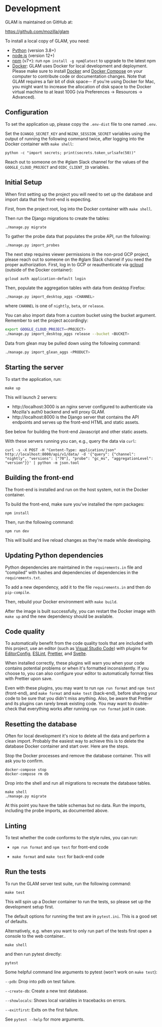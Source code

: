 # Development

GLAM is maintained on GitHub at:

https://github.com/mozilla/glam

To install a local copy of GLAM, you need:

- [Python](https://www.python.org/) (version 3.8+)
- [node.js](https://nodejs.org/) (version 12+)
- [npm](https://docs.npmjs.com/cli/v7/commands/npm) (v7+): run
  `npm install -g npm@latest` to upgrade to the latest npm
- [Docker](https://www.docker.com/): GLAM uses Docker for local development and
  deployment. Please make sure to install [Docker] and [Docker Compose] on your
  computer to contribute code or documentation changes. Note that GLAM requires
  a fair bit of disk space-- if you're using Docker for Mac, you might want to
  increase the allocation of disk space to the Docker virtual machine to at
  least 100G (via Preferences -> Resources -> Advanced).

[docker]: https://docs.docker.com/engine/installation/#supported-platforms
[docker compose]: https://docs.docker.com/compose/install/

## Configuration

To set the application up, please copy the `.env-dist` file to one named `.env`.

Set the `DJANGO_SECRET_KEY` and `NGINX_SESSION_SECRET` variables using the
output of running the following command twice, after logging into the Docker
container with `make shell`:

```
python -c "import secrets; print(secrets.token_urlsafe(50))"
```

Reach out to someone on the #glam Slack channel for the values of the
`GOOGLE_CLOUD_PROJECT` and `OIDC_CLIENT_ID` variables.

## Initial Setup

When first setting up the project you will need to set up the database and
import data that the front-end is expecting.

First, from the project root, log into the Docker container with `make shell`.

Then run the Django migrations to create the tables:

```
./manage.py migrate
```

To gather the probe data that populates the probe API, run the following:

```
./manage.py import_probes
```

The next step requires viewer permissions in the non-prod GCP project, please
reach out to someone on the #glam Slack channel if you need the proper
authorization. First, log in to GCP or reauthenticate via
[gcloud](https://cloud.google.com/sdk/gcloud/reference/auth/application-default/login)
(outside of the Docker container):

```
gcloud auth application-default login
```

Then, populate the aggregation tables with data from desktop Firefox:

```bash
./manage.py import_desktop_aggs <CHANNEL>
```

where `CHANNEL` is one of `nightly`, `beta`, or `release`.

You can also import data from a custom bucket using the bucket argument.
Remember to set the project accordingly:

```bash
export GOOGLE_CLOUD_PROJECT=<PROJECT>
./manage.py import_desktop_aggs release --bucket <BUCKET>
```

Data from glean may be pulled down using the following command:

```bash
./manage.py import_glean_aggs <PRODUCT>
```

## Starting the server

To start the application, run:

```
make up
```

This will launch 2 servers:

- http://localhost:3000 is an nginx server configured to authenticate via
  Mozilla's auth0 backend and will proxy GLAM.
- http://localhost:8000 is the Django server that contains the API endpoints and
  serves up the front-end HTML and static assets.

See below for building the front-end Javascript and other static assets.

With these servers running you can, e.g., query the data via `curl`:

```
curl -s -X POST -H "Content-Type: application/json" http://localhost:8000/api/v1/data/ -d '{"query": {"channel": "nightly", "versions": ["70"], "probe": "gc_ms", "aggregationLevel": "version"}}' | python -m json.tool
```

## Building the front-end

The front-end is installed and run on the host system, not in the Docker
container.

To build the front-end, make sure you've installed the npm packages:

```
npm install
```

Then, run the following command:

```
npm run dev
```

This will build and live reload changes as they're made while developing.

## Updating Python dependencies

Python dependencies are maintained in the `requirements.in` file and “compiled”
with hashes and dependencies of dependencies in the `requirements.txt`.

To add a new dependency, add it to the file `requirements.in` and then do
`pip-compile`.

Then, rebuild your Docker environment with `make build`.

After the image is built successfully, you can restart the Docker image with
`make up` and the new dependency should be available.

## Code quality

To automatically benefit from the code quality tools that are included with this
project, use an editor (such as
[Visual Studio Code](https://code.visualstudio.com/)) with plugins for
[EditorConfig](https://editorconfig.org/), [ESLint](https://eslint.org/),
[Prettier](https://prettier.io/), and [Svelte](https://svelte.dev/).

When installed correctly, these plugins will warn you when your code contains
potential problems or when it's formatted inconsistently. If you choose to, you
can also configure your editor to automatically format files with Prettier upon
save.

Even with these plugins, you may want to run `npm run format` and `npm test`
(front-end), and `make format` and `make test` (back-end), before sharing your
code to be sure that you didn't miss anything. Also, be aware that Prettier and
its plugins can rarely break existing code. You may want to double-check that
everything works after running `npm run format` just in case.

## Resetting the database

Often for local development it's nice to delete all the data and perform a clean
import. Probably the easiest way to achieve this is to delete the database
Docker container and start over. Here are the steps.

Stop the Docker processes and remove the database container. This will ask you
to confirm.

```
docker-compose stop
docker-compose rm db
```

Drop into the shell and run all migrations to recreate the database tables.

```
make shell
./manage.py migrate
```

At this point you have the table schemas but no data. Run the imports, including
the probe imports, as documented above.

## Linting

To test whether the code conforms to the style rules, you can run:

- `npm run format` and `npm test` for front-end code

- `make format` and `make test` for back-end code

## Run the tests

To run the GLAM server test suite, run the following command:

```
make test
```

This will spin up a Docker container to run the tests, so please set up the
development setup first.

The default options for running the test are in `pytest.ini`. This is a good set
of defaults.

Alternatively, e.g. when you want to only run part of the tests first open a
console to the web container..

```
make shell
```

and then run pytest directly:

```
pytest
```

Some helpful command line arguments to pytest (won't work on `make test`):

`--pdb`: Drop into pdb on test failure.

`--create-db`: Create a new test database.

`--showlocals`: Shows local variables in tracebacks on errors.

`--exitfirst`: Exits on the first failure.

See `pytest --help` for more arguments.
